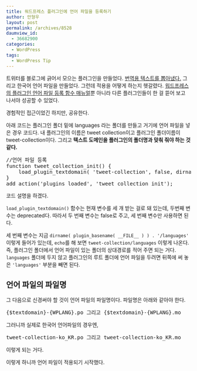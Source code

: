 ```yaml
---
title: 워드프레스 플러그인에 언어 파일을 등록하기
author: 안형우
layout: post
permalink: /archives/8528
daumview_id:
  - 36682900
categories:
  - WordPress
tags:
  - WordPress Tip
---
```

트위터를 블로그에 긁어서 모으는 플러그인을 만들었다. [번역용 텍스트를 뽑아냈다.][1] 그리고 한국어 언어 파일을 만들었다. 그런데 적용을 어떻게 하는지 헷갈렸다. [워드프레스의 플러그인 언어 파일 등록 함수 매뉴얼][2]뿐 아니라 다른 플러그인들이 한 걸 뜯어 보고 나서야 성공할 수 있었다.

경험적인 접근이었긴 하지만, 공유한다.

아래 코드는 플러그인 폴더 밑에 languages 라는 폴더를 만들고 거기에 언어 파일을 넣은 경우 코드다. 내 플러그인의 이름은 tweet collection이고 플러그인 폴더이름이 tweet-collection이다. 그리고 **텍스트 도메인을 플러그인의 폴더명과 맞춰 줘야 하는 것 같다.**

<pre class="brush: php; gutter: true">//언어 파일 등록
function tweet_collection_init() {
	load_plugin_textdomain( &#039;tweet-collection&#039;, false, dirname( plugin_basename( __FILE__ ) ) . &#039;/languages&#039; );
}
add_action(&#039;plugins_loaded&#039;, &#039;tweet_collection_init&#039;);</pre>

코드 설명을 하겠다.

`load_plugin_textdomain()` 함수는 현재 변수를 세 개 받는 걸로 돼 있는데, 두번째 변수는 deprecated다. 따라서 두 번째 변수는 false로 주고, 세 번째 변수만 사용하면 된다.

세 번째 변수는 지금 `dirname( plugin_basename( __FILE__ ) ) . '/languages'` 이렇게 들어가 있는데, `echo`를 해 보면 `tweet-collection/languages` 이렇게 나온다. 즉, 플러그인 폴더에서 언어 파일이 있는 폴더의 상대경로를 적어 주면 되는 거다. `languages` 폴더에 두지 않고 플러그인의 루트 폴더에 언어 파일을 두려면 뒤쪽에 써 놓은 `'languages'` 부분을 빼면 된다.

## 언어 파일의 파일명

그 다음으로 신경써야 할 것이 언어 파일의 파일명이다. 파일명은 아래와 같아야 한다.

<pre>{$textdomain}-{WPLANG}.po 그리고 {$textdomain}-{WPLANG}.mo</pre>

그러니까 실제로 한국어 언어파일의 경우엔,

<pre>tweet-collection-ko_KR.po 그리고 tweet-collection-ko_KR.mo</pre>

이렇게 되는 거다.

이렇게 하니까 언어 파일이 적용되기 시작했다.

 [1]: http://mytory.net/archives/4912 "[워드프레스] 테마에서 Poedit로 번역할 문장 뽑아오는 방법"
 [2]: http://codex.wordpress.org/Function_Reference/load_plugin_textdomain